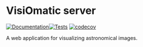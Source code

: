 # VisiOmatic server

[![Documentation](https://github.com/ebertin/visiomatic-server/actions/workflows/doc.yml/badge.svg)](https://github.com/ebertin/visiomatic-server/actions/workflows/doc.yml)[![Tests](https://github.com/ebertin/visiomatic-server/actions/workflows/tests.yml/badge.svg)](https://github.com/ebertin/visiomatic-server/actions/workflows/tests.yml)
[![codecov](https://codecov.io/gh/ebertin/visiomatic-server/graph/badge.svg?token=DDM3QJP7LK)](https://codecov.io/gh/ebertin/visiomatic-server)


A web application for visualizing astronomical images.
